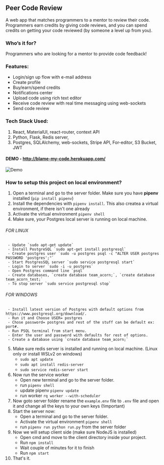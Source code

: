 ## Peer Code Review
A web app that matches programmers to a mentor to review their code. Programmers earn credits by giving code reviews, and you can spend credits on getting your code reviewed (by someone a level up from you).

### Who’s it for?
Programmers who are looking for a mentor to provide code feedback! 

### Features:
  - Login/sign up flow with e-mail address
  - Create profile
  - Buy/earn/spend credits
  - Notifications center
  - Upload code using rich text editor
  - Receive code review with real time messaging using web-sockets
  - Send code review

### Tech Stack Used:
1. React, MaterialUI, react-router, context API
2. Python, Flask, Redis server, 
3. Postgres, SQLAlchemy, web-sockets, Stripe API, For-editor, S3 Bucket, JWT

#### DEMO - http://blame-my-code.herokuapp.com/

![Demo](Demo.gif)

### How to setup this project on local environment?
1. Open a terminal and go to the server folder. Make sure you have **pipenv** installed (`pip install pipenv`)
2. Install the dependencies with `pipenv install`. This also createa a virtual environment, if there isn't one already
3. Activate the virtual environment `pipenv shell`
4. Make sure, your Postgres local server is running on local machine.
###### FOR LINUX
     - Update `sudo apt-get update`
     - Install PostgreSQL `sudo apt-get install postgresql`
     - Create postgres user `sudo -u postgres psql -c "ALTER USER postgres PASSWORD 'postgres';"`
     - Start PostgresSQL server `sudo service postgresql start`
     - Login to server `sudo -i -u postgres`
     - Open Postgres command line `psql`
     - Create databases, `create database team_acorn;`, `create database team_acorn_test;`
     - To stop server `sudo service postgresql stop`
###### FOR WINDOWS
     - Install latest version of Postgres with default options from https://www.postgresql.org/download/.
     - Run it and Choose USER= postgres
     - Chose password= postgres and rest of the stuff can be default ex: port#.
     - Run PSQL terminal from start menu.
     - Enter the user and password with defaults for rest of options.
     - Create a database using `create database team_acorn;`
5. Make sure redis server is installed and running on local machine. (Linux only or install WSLv2 on windows)
      - `sudo apt update`
      - `sudo apt install redis-server`
      - `sudo service redis-server start`
6. Now run the service worker
      - Open new terminal and go to the server folder.
      - run `pipenv shell`
      - update pipenv `pipenv update`
      - run worker `rq worker --with-scheduler`
7. Now goto server folder rename the `example.env` file to `.env` file and open it and change all the keys to your own keys (!important)
8. Start the server now:
      - Open a terminal and go to the server folder.
      - Activate the virtual environment `pipenv shell`
      - run `pipenv run python run.py` from the server folder
9. Now we will setup client side (make sure NodeJS is installed)
      - Open cmd and move to the client directory inside your project.
      - Run `npm install`
      - Wait couple of minutes for it to finish
      - Run `npm start`
10. That's it.
